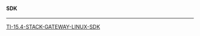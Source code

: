 
#### SDK
---
[TI-15.4-STACK-GATEWAY-LINUX-SDK](http://www.ti.com/tool/ti-15.4-stack-gateway-linux-sdk)

